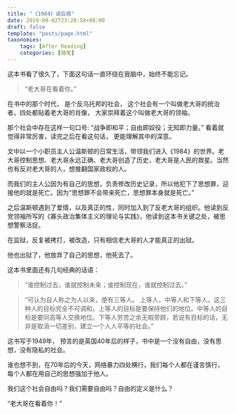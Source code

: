 ```yaml
---
title: "《1984》读后感"
date: 2019-09-02T23:28:58+08:00
draft: false
template: "posts/page.html"
taxonomies:
    tags: [After Reading]
    categories: [随笔]
---
```


这本书看了很久了，下面这句话一直环绕在我脑中，始终不能忘记。

> “老大哥在看着你。”

<!-- more -->

在书中的那个时代， 是个反乌托邦的社会， 这个社会有一个叫做老大哥的统治者。四处都贴着老大哥的肖像， 大家崇拜着这个叫做老大哥的领袖。

那个社会中存在这样一句口号: “战争即和平；自由即奴役；无知即力量。” 看着就觉得非常厉害，读完之后在看这句话， 更能理解其中的深意。

文中以一个小职员主人公温斯顿的日常生活，带领我们进入《1984》的世界。老大哥控制思想、老大哥永远正确、老大哥创造了历史，老大哥是人民的救星。当然也有反对老大哥的人，想推翻国家政权的人。

而我们的主人公因为有自己的思想，负责修改历史记录，所以他犯下了思想罪，迎接他的就是死亡。因为“思想罪不会带来死亡，思想罪本身就是死亡。”

之后温斯顿遇到了爱情，以及真正的性，同时加入到了反老大哥的组织。他读到反党领袖所写的《寡头政治集体主义的理论与实践》，他读到这本书关键之处，被思想警察活捉。

在监狱，反复被拷打，被改造，只有相信老大哥的人才能真正的出狱。

他也出狱了，他放弃了自己的思想，他死去了。

这本书里面还有几句经典的话语：

> “谁控制过去，谁就控制未来；谁控制现在，谁就控制过去。”

> “可认为自人称之为人以来，便有三等人。 上等人，中等人和下等人。这三种人的目标完全不可调和。上等人的目标是要保持他们的地位。中等人的目标是要同高等人交换地位。下等人劳苦之余无暇旁顾，若说有目标的话，无非是取消一切差别，建立一个人人平等的社会。”

这书写于1949年， 预言的是英国40年后的样子，书中是一个没有自由，没有思想，没有隐私的社会。

谁也想不到，在70年后的今天，网络暴力四处横行，我们每个人都在谨言慎行，每个人都在用自己的思想强加于他人。

我们这个社会自由吗？我们需要自由吗？自由的定义是什么？

“老大哥在看着你！”
